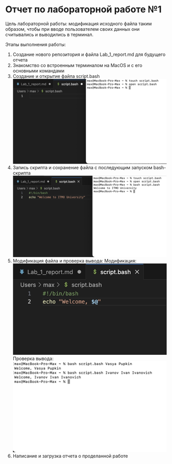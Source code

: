 # Отчет по лабораторной работе №1
Цель лабораторной работы: модификация исходного файла таким образом, чтобы при вводе пользователем своих данных они считывались и выводились в терминал.

Этапы выполнения работы:

1. Создание нового репозитория и файла Lab_1_report.md для будущего отчета
2. Знакомство со встроенным терминалом на MacOS и с его основными командами
3. Создание и открытие файла script.bash
![alt text](7090334C-9416-49B7-85C5-AE4EAD17FAFF.jpeg)
4. Запись скрипта и сохранение файла с последующим запуском bash-скрипта
![alt text](FD4D82C6-1D31-44A0-BBEE-65F593F3F6E6.jpeg)
5. Модификация файла и проверка вывода:
   Модификация:
   ![alt text](E430CFD4-E706-4CD7-9437-FA4601AB0552.jpeg)
   Проверка вывода:
   ![alt text](73811F42-D791-4419-A30E-7B1C6899CA08.jpeg)
6. Написание и загрузка отчета о проделанной работе
   

